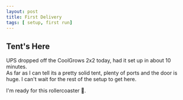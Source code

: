 ```yaml
---
layout: post
title: First Delivery
tags: [ setup, first run]
---
```

## Tent's Here
UPS dropped off the CoolGrows 2x2 today, had it set up in about 10 minutes.  
As far as I can tell its a pretty solid tent, plenty of ports and the door is huge. I can't wait for the rest of the setup to get here.

I'm ready for this rollercoaster 🎢.